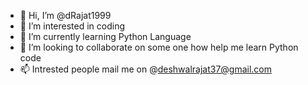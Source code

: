 - 👋 Hi, I’m @dRajat1999
- 👀 I’m interested in coding
- 🌱 I’m currently learning Python Language
- 💞️ I’m looking to collaborate on some one how help me learn Python code
- 📫 Intrested people mail me on @deshwalrajat37@gmail.com

<!---
dRajat1999/dRajat1999 is a ✨ special ✨ repository because its `README.md` (this file) appears on your GitHub profile.
You can click the Preview link to take a look at your changes.
--->
